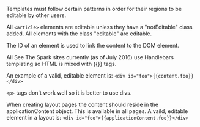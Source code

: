 Templates must follow certain patterns in order for their regions to be editable by other users.  

All `<article>` elements are editable unless they have a "notEditable" class added.
All elements with the class "editable" are editable.

The ID of an element is used to link the content to the DOM element.

All See The Spark sites currently (as of July 2016) use Handlebars templating so HTML is mixed with {{}} tags.

An example of a valid, editable element is:
`<div id="foo">{{content.foo}}</div>`

`<p>` tags don't work well so it is better to use divs.

When creating layout pages the content should reside in the applicationContent object.  This is available in all pages.  A vaild, editable element in a layout is:
`<div id="foo">{{applicationContent.foo}}</div>`